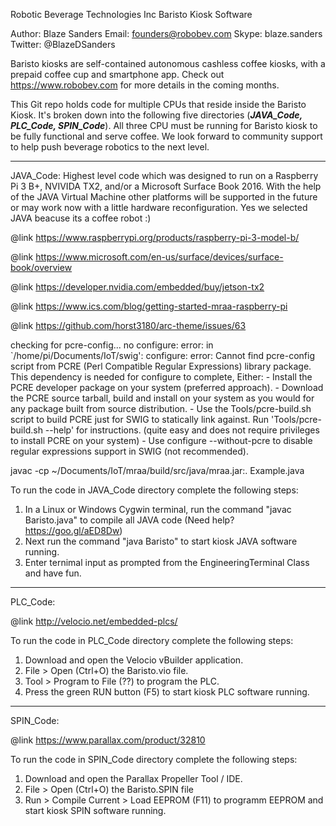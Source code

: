 Robotic Beverage Technologies Inc Baristo Kiosk Software 

Author: Blaze Sanders Email: founders@robobev.com Skype: blaze.sanders Twitter: @BlazeDSanders

Baristo kiosks are self-contained autonomous cashless coffee kiosks, with a prepaid coffee  cup and smartphone app. Check out https://www.robobev.com for more details in the coming months.

This Git repo holds code for multiple CPUs that reside inside the Baristo Kiosk. It's broken down into the following five directories (***JAVA_Code, PLC_Code, SPIN_Code***). All three CPU must be running for Baristo kiosk to be fully functional and serve coffee. We look forward to community support to help push beverage robotics to the next level.

***

JAVA_Code: Highest level code which was designed to run on a Raspberry Pi 3 B+, NVIVIDA TX2, and/or a Microsoft Surface Book 2016. With the help of the JAVA Virtual Machine other platforms will be supported in the future or may work now with a little hardware reconfiguration. Yes we selected JAVA beacuse its a coffee robot :)

@link https://www.raspberrypi.org/products/raspberry-pi-3-model-b/

@link https://www.microsoft.com/en-us/surface/devices/surface-book/overview 

@link https://developer.nvidia.com/embedded/buy/jetson-tx2

@link https://www.ics.com/blog/getting-started-mraa-raspberry-pi

@link https://github.com/horst3180/arc-theme/issues/63

checking for pcre-config... no
configure: error: in `/home/pi/Documents/IoT/swig':
configure: error: 
        Cannot find pcre-config script from PCRE (Perl Compatible Regular Expressions)
        library package. This dependency is needed for configure to complete,
        Either:
        - Install the PCRE developer package on your system (preferred approach).
        - Download the PCRE source tarball, build and install on your system
          as you would for any package built from source distribution.
        - Use the Tools/pcre-build.sh script to build PCRE just for SWIG to statically
          link against. Run 'Tools/pcre-build.sh --help' for instructions.
          (quite easy and does not require privileges to install PCRE on your system)
        - Use configure --without-pcre to disable regular expressions support in SWIG
          (not recommended).

javac -cp ~/Documents/IoT/mraa/build/src/java/mraa.jar:. Example.java


To run the code in JAVA_Code directory complete the following steps:
1. In a Linux or Windows Cygwin terminal, run the command "javac Baristo.java" to compile all JAVA code (Need help? https://goo.gl/aED8Dw)
2. Next run the command "java Baristo" to start kiosk JAVA software running.  
3. Enter ternimal input as prompted from the EngineeringTerminal Class and have fun.

***

PLC_Code: 

@link  http://velocio.net/embedded-plcs/

To run the code in PLC_Code directory complete the following steps:
1. Download and open the Velocio vBuilder application.
2. File > Open (Ctrl+O) the Baristo.vio file.
3. Tool > Program to File (??) to program the PLC.
4. Press the green RUN button (F5) to start kiosk PLC software running.

***

SPIN_Code: 

@link https://www.parallax.com/product/32810

To run the code in SPIN_Code directory complete the following steps:
1. Download and open the Parallax Propeller Tool / IDE.
2. File > Open (Ctrl+O) the Baristo.SPIN file
3. Run > Compile Current > Load EEPROM (F11) to programm EEPROM and start kiosk SPIN software running. 
